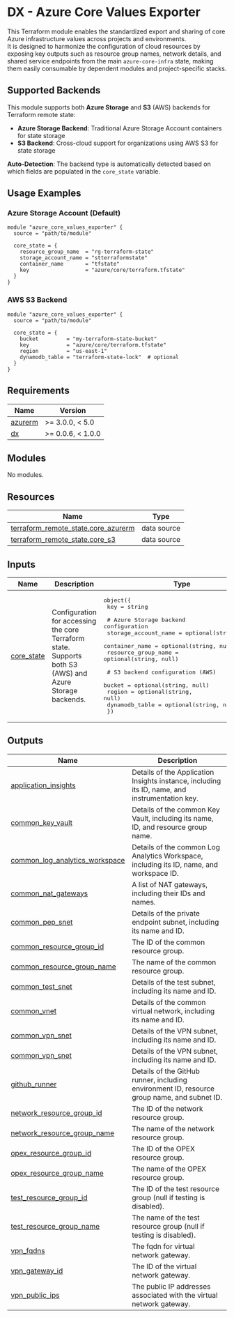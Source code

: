 # DX - Azure Core Values Exporter

This Terraform module enables the standardized export and sharing of core Azure infrastructure values across projects and environments.  
It is designed to harmonize the configuration of cloud resources by exposing key outputs such as resource group names, network details, and shared service endpoints from the main `azure-core-infra` state, making them easily consumable by dependent modules and project-specific stacks.

## Supported Backends

This module supports both **Azure Storage** and **S3** (AWS) backends for Terraform remote state:

- **Azure Storage Backend**: Traditional Azure Storage Account containers for state storage
- **S3 Backend**: Cross-cloud support for organizations using AWS S3 for state storage

**Auto-Detection**: The backend type is automatically detected based on which fields are populated in the `core_state` variable.

## Usage Examples

### Azure Storage Account (Default)

```hcl
module "azure_core_values_exporter" {
  source = "path/to/module"

  core_state = {
    resource_group_name  = "rg-terraform-state"
    storage_account_name = "stterraformstate"
    container_name       = "tfstate"
    key                  = "azure/core/terraform.tfstate"
  }
}
```

### AWS S3 Backend

```hcl
module "azure_core_values_exporter" {
  source = "path/to/module"

  core_state = {
    bucket         = "my-terraform-state-bucket"
    key            = "azure/core/terraform.tfstate"
    region         = "us-east-1"
    dynamodb_table = "terraform-state-lock"  # optional
  }
}
```

<!-- BEGIN_TF_DOCS -->

## Requirements

| Name                                                               | Version           |
| ------------------------------------------------------------------ | ----------------- |
| <a name="requirement_azurerm"></a> [azurerm](#requirement_azurerm) | >= 3.0.0, < 5.0   |
| <a name="requirement_dx"></a> [dx](#requirement_dx)                | >= 0.0.6, < 1.0.0 |

## Modules

No modules.

## Resources

| Name                                                                                                                                     | Type        |
| ---------------------------------------------------------------------------------------------------------------------------------------- | ----------- |
| [terraform_remote_state.core_azurerm](https://registry.terraform.io/providers/hashicorp/terraform/latest/docs/data-sources/remote_state) | data source |
| [terraform_remote_state.core_s3](https://registry.terraform.io/providers/hashicorp/terraform/latest/docs/data-sources/remote_state)      | data source |

## Inputs

| Name                                                            | Description                                                                                              | Type                                                                                                                                                                                                                                                                                                                                                                                                              | Default | Required |
| --------------------------------------------------------------- | -------------------------------------------------------------------------------------------------------- | ----------------------------------------------------------------------------------------------------------------------------------------------------------------------------------------------------------------------------------------------------------------------------------------------------------------------------------------------------------------------------------------------------------------- | ------- | :------: |
| <a name="input_core_state"></a> [core_state](#input_core_state) | Configuration for accessing the core Terraform state. Supports both S3 (AWS) and Azure Storage backends. | <pre>object({<br/> key = string<br/><br/> # Azure Storage backend configuration<br/> storage_account_name = optional(string, null)<br/> container_name = optional(string, null)<br/> resource_group_name = optional(string, null)<br/><br/> # S3 backend configuration (AWS)<br/> bucket = optional(string, null)<br/> region = optional(string, null)<br/> dynamodb_table = optional(string, null)<br/> })</pre> | n/a     |   yes    |

## Outputs

| Name                                                                                                                          | Description                                                                                    |
| ----------------------------------------------------------------------------------------------------------------------------- | ---------------------------------------------------------------------------------------------- |
| <a name="output_application_insights"></a> [application_insights](#output_application_insights)                               | Details of the Application Insights instance, including its ID, name, and instrumentation key. |
| <a name="output_common_key_vault"></a> [common_key_vault](#output_common_key_vault)                                           | Details of the common Key Vault, including its name, ID, and resource group name.              |
| <a name="output_common_log_analytics_workspace"></a> [common_log_analytics_workspace](#output_common_log_analytics_workspace) | Details of the common Log Analytics Workspace, including its ID, name, and workspace ID.       |
| <a name="output_common_nat_gateways"></a> [common_nat_gateways](#output_common_nat_gateways)                                  | A list of NAT gateways, including their IDs and names.                                         |
| <a name="output_common_pep_snet"></a> [common_pep_snet](#output_common_pep_snet)                                              | Details of the private endpoint subnet, including its name and ID.                             |
| <a name="output_common_resource_group_id"></a> [common_resource_group_id](#output_common_resource_group_id)                   | The ID of the common resource group.                                                           |
| <a name="output_common_resource_group_name"></a> [common_resource_group_name](#output_common_resource_group_name)             | The name of the common resource group.                                                         |
| <a name="output_common_test_snet"></a> [common_test_snet](#output_common_test_snet)                                           | Details of the test subnet, including its name and ID.                                         |
| <a name="output_common_vnet"></a> [common_vnet](#output_common_vnet)                                                          | Details of the common virtual network, including its name and ID.                              |
| <a name="output_common_vpn_snet"></a> [common_vpn_snet](#output_common_vpn_snet)                                              | Details of the VPN subnet, including its name and ID.                                          |
| <a name="output_common_vpn_snet"></a> [common_vpn_snet](#output_common_vpn_snet)                                              | Details of the VPN subnet, including its name and ID.                                          |
| <a name="output_github_runner"></a> [github_runner](#output_github_runner)                                                    | Details of the GitHub runner, including environment ID, resource group name, and subnet ID.    |
| <a name="output_network_resource_group_id"></a> [network_resource_group_id](#output_network_resource_group_id)                | The ID of the network resource group.                                                          |
| <a name="output_network_resource_group_name"></a> [network_resource_group_name](#output_network_resource_group_name)          | The name of the network resource group.                                                        |
| <a name="output_opex_resource_group_id"></a> [opex_resource_group_id](#output_opex_resource_group_id)                         | The ID of the OPEX resource group.                                                             |
| <a name="output_opex_resource_group_name"></a> [opex_resource_group_name](#output_opex_resource_group_name)                   | The name of the OPEX resource group.                                                           |
| <a name="output_test_resource_group_id"></a> [test_resource_group_id](#output_test_resource_group_id)                         | The ID of the test resource group (null if testing is disabled).                               |
| <a name="output_test_resource_group_name"></a> [test_resource_group_name](#output_test_resource_group_name)                   | The name of the test resource group (null if testing is disabled).                             |
| <a name="output_vpn_fqdns"></a> [vpn_fqdns](#output_vpn_fqdns)                                                                | The fqdn for virtual network gateway.                                                          |
| <a name="output_vpn_gateway_id"></a> [vpn_gateway_id](#output_vpn_gateway_id)                                                 | The ID of the virtual network gateway.                                                         |
| <a name="output_vpn_public_ips"></a> [vpn_public_ips](#output_vpn_public_ips)                                                 | The public IP addresses associated with the virtual network gateway.                           |

<!-- END_TF_DOCS -->
